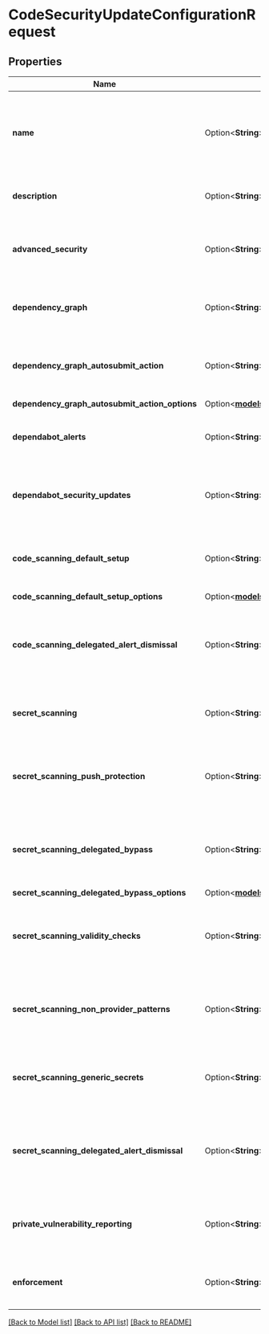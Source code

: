 # CodeSecurityUpdateConfigurationRequest

## Properties

Name | Type | Description | Notes
------------ | ------------- | ------------- | -------------
**name** | Option<**String**> | The name of the code security configuration. Must be unique within the organization. | [optional]
**description** | Option<**String**> | A description of the code security configuration | [optional]
**advanced_security** | Option<**String**> | The enablement status of GitHub Advanced Security | [optional]
**dependency_graph** | Option<**String**> | The enablement status of Dependency Graph | [optional]
**dependency_graph_autosubmit_action** | Option<**String**> | The enablement status of Automatic dependency submission | [optional]
**dependency_graph_autosubmit_action_options** | Option<[**models::CodeSecurityUpdateEnterpriseConfigurationRequestDependencyGraphAutosubmitActionOptions**](code_security_update_enterprise_configuration_request_dependency_graph_autosubmit_action_options.md)> |  | [optional]
**dependabot_alerts** | Option<**String**> | The enablement status of Dependabot alerts | [optional]
**dependabot_security_updates** | Option<**String**> | The enablement status of Dependabot security updates | [optional]
**code_scanning_default_setup** | Option<**String**> | The enablement status of code scanning default setup | [optional]
**code_scanning_default_setup_options** | Option<[**models::CodeScanningDefaultSetupOptions**](code-scanning-default-setup-options.md)> |  | [optional]
**code_scanning_delegated_alert_dismissal** | Option<**String**> | The enablement status of code scanning delegated alert dismissal | [optional][default to Disabled]
**secret_scanning** | Option<**String**> | The enablement status of secret scanning | [optional]
**secret_scanning_push_protection** | Option<**String**> | The enablement status of secret scanning push protection | [optional]
**secret_scanning_delegated_bypass** | Option<**String**> | The enablement status of secret scanning delegated bypass | [optional]
**secret_scanning_delegated_bypass_options** | Option<[**models::CodeSecurityCreateConfigurationRequestSecretScanningDelegatedBypassOptions**](code_security_create_configuration_request_secret_scanning_delegated_bypass_options.md)> |  | [optional]
**secret_scanning_validity_checks** | Option<**String**> | The enablement status of secret scanning validity checks | [optional]
**secret_scanning_non_provider_patterns** | Option<**String**> | The enablement status of secret scanning non-provider patterns | [optional]
**secret_scanning_generic_secrets** | Option<**String**> | The enablement status of Copilot secret scanning | [optional]
**secret_scanning_delegated_alert_dismissal** | Option<**String**> | The enablement status of secret scanning delegated alert dismissal | [optional]
**private_vulnerability_reporting** | Option<**String**> | The enablement status of private vulnerability reporting | [optional]
**enforcement** | Option<**String**> | The enforcement status for a security configuration | [optional]

[[Back to Model list]](../README.md#documentation-for-models) [[Back to API list]](../README.md#documentation-for-api-endpoints) [[Back to README]](../README.md)


